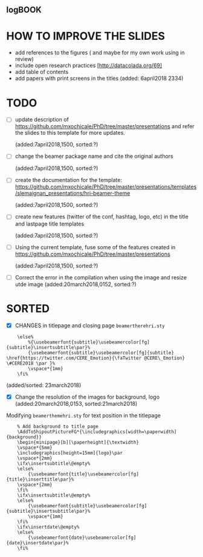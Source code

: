 logBOOK
---


# HOW TO IMPROVE THE SLIDES

* add references to the figures ( and maybe for my own work using in review)
* include open research practices [http://datacolada.org/69]
* add table of contents
* add papers with print screens in the titles (added: 6april2018 2334)




# TODO

* [ ] update description of https://github.com/mxochicale/PhD/tree/master/presentations
	and refer the slides to this template for more updates.
	
	(added:7april2018,1500, sorted:?)


* [ ] change the beamer package name and cite the original authors

	(added:7april2018,1500, sorted:?)

* [ ] create the documentation for the template: https://github.com/mxochicale/PhD/tree/master/presentations/templates/slemaignan_presentations/hri-beamer-theme	

	(added:7april2018,1500, sorted:?)

* [ ] create new features (twitter of the conf, hashtag, logo, etc) in the title and lastpage title templates

	(added:7april2018,1500, sorted:?)

* [ ] Using the current template, fuse some of the features created in https://github.com/mxochicale/PhD/tree/master/presentations

	(added:7april2018,1500, sorted:?)

* [ ] Correct the error in the compilation when using the image and resize utde image
	(added:20march2018,0152, sorted:?)





# SORTED

* [x] CHANGES in titlepage and closing page `beamertherehri.sty`

```
    \else%
        %{\usebeamerfont{subtitle}\usebeamercolor[fg]{subtitle}\insertsubtitle\par}%
        {\usebeamerfont{subtitle}\usebeamercolor[fg]{subtitle}  \href{https://twitter.com/CERE_Emotion}{\faTwitter @CERE\_Emotion} \#CERE2018 \par }%
        \vspace*{1mm}
    \fi%
```


(added/sorted: 23march2018)

* [x] Change the resolution of the images for background, logo
	(added:20march2018,0153, sorted:21march2018)

Modifying `beamerthemehri.sty` for text position in the titlepage

```
    % Add background to title page
    \AddToShipoutPictureFG*{\includegraphics[width=\paperwidth]{background}}
    \begin{minipage}[b][\paperheight]{\textwidth}
    \vspace*{5mm}
    \includegraphics[height=15mm]{logo}\par
    \vspace*{2mm}
    \ifx\insertsubtitle\@empty%
    \else%
        {\usebeamerfont{title}\usebeamercolor[fg]{title}\inserttitle\par}%
	\vspace*{2mm}
    \fi%
    \ifx\insertsubtitle\@empty%
    \else%
        {\usebeamerfont{subtitle}\usebeamercolor[fg]{subtitle}\insertsubtitle\par}%
        \vspace*{1mm}
    \fi%
    \ifx\insertdate\@empty%
    \else%
        {\usebeamerfont{date}\usebeamercolor[fg]{date}\insertdate\par}%
    \fi%



```


